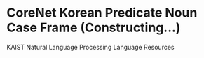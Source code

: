 CoreNet Korean Predicate Noun Case Frame (Constructing...)
=========
KAIST Natural Language Processing Language Resources

